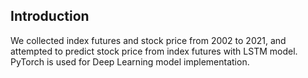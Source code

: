 ## Introduction
We collected index futures and stock price from 2002 to 2021, and attempted to predict stock price from index futures with LSTM model. <br>
PyTorch is used for Deep Learning model implementation.
